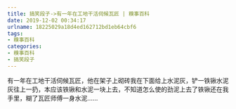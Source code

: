 ```yaml
---
title: 搞笑段子->有一年在工地干活伺候瓦匠 | 糗事百科
date: 2019-12-02 00:34:17
urlname: 18225029a18d4ed162712bd1eb64cbf6
tags: 
- 糗事百科
categories:
- 糗事百科
- 搞笑段子
---
```

有一年在工地干活伺候瓦匠，他在架子上砌砖我在下面给上水泥灰，铲一铁锹水泥灰往上一扔，本应该铁锹和水泥一块上去，不知道怎么使的劲泥上去了铁锹还在我手里，糊了瓦匠师傅一身水泥……


